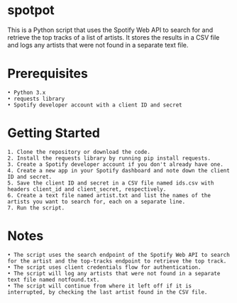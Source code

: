 # spotpot
This is a Python script that uses the Spotify Web API to search for and retrieve the top tracks of a list of artists. It stores the results in a CSV file and logs any artists that were not found in a separate text file.
# Prerequisites
    • Python 3.x
    • requests library
    • Spotify developer account with a client ID and secret
# Getting Started
    1. Clone the repository or download the code.
    2. Install the requests library by running pip install requests.
    3. Create a Spotify developer account if you don't already have one.
    4. Create a new app in your Spotify dashboard and note down the client ID and secret.
    5. Save the client ID and secret in a CSV file named ids.csv with headers client_id and client_secret, respectively.
    6. Create a text file named artist.txt and list the names of the artists you want to search for, each on a separate line.
    7. Run the script.
# Notes
    • The script uses the search endpoint of the Spotify Web API to search for the artist and the top-tracks endpoint to retrieve the top track.
    • The script uses client credentials flow for authentication.
    • The script will log any artists that were not found in a separate text file named notfound.txt.
    • The script will continue from where it left off if it is interrupted, by checking the last artist found in the CSV file.
